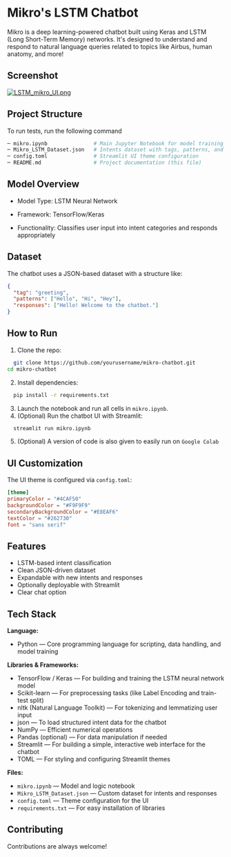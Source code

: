 
# Mikro's LSTM Chatbot

Mikro is a deep learning-powered chatbot built using Keras and LSTM (Long Short-Term Memory) networks. It's designed to understand and respond to natural language queries related to topics like Airbus, human anatomy, and more!



## Screenshot

[![LSTM_mikro_UI.png](https://i.postimg.cc/dVR4B1Xd/Screenshot-2025-04-22-181835.png)](https://postimg.cc/7563PxqY)


## Project Structure

To run tests, run the following command

```bash
─ mikro.ipynb               # Main Jupyter Notebook for model training and chatbot logic
─ Mikro_LSTM_Dataset.json   # Intents dataset with tags, patterns, and responses
─ config.toml               # Streamlit UI theme configuration
─ README.md                 # Project documentation (this file)
```


## Model Overview

- Model Type: LSTM Neural Network

- Framework: TensorFlow/Keras

- Functionality: Classifies user input into intent categories and responds appropriately



## Dataset
The chatbot uses a JSON-based dataset with a structure like:

```json
{
  "tag": "greeting",
  "patterns": ["Hello", "Hi", "Hey"],
  "responses": ["Hello! Welcome to the chatbot."]
}
```


## How to Run

1. Clone the repo:

```bash
  git clone https://github.com/yourusername/mikro-chatbot.git
cd mikro-chatbot

```
2. Install dependencies:
```bash
  pip install -r requirements.txt

```
3. Launch the notebook and run all cells in `mikro.ipynb`.
4. (Optional) Run the chatbot UI with Streamlit:
```bash
  streamlit run mikro.ipynb

```
5. (Optional) A version of code is also given to easily run on `Google Colab`
## UI Customization

The UI theme is configured via `config.toml`:
```toml
[theme]
primaryColor = "#4CAF50"
backgroundColor = "#F9F9F9"
secondaryBackgroundColor = "#E8EAF6"
textColor = "#262730"
font = "sans serif"
```
## Features

- LSTM-based intent classification
- Clean JSON-driven dataset
- Expandable with new intents and responses
- Optionally deployable with Streamlit
- Clear chat option


## Tech Stack

**Language:** 
  - Python — Core programming language for scripting, data handling, and model training

**Libraries & Frameworks:** 
 - TensorFlow / Keras — For building and training the LSTM neural network model
 - Scikit-learn — For preprocessing tasks (like Label Encoding and train-test split)
 - nltk (Natural Language Toolkit) — For tokenizing and lemmatizing user input
 - json — To load structured intent data for the chatbot
  - NumPy — Efficient numerical operations
  - Pandas (optional) — For data manipulation if needed
  - Streamlit — For building a simple, interactive web interface for the chatbot
  - TOML — For styling and configuring Streamlit themes


**Files:**
- `mikro.ipynb` — Model and logic notebook 
- `Mikro_LSTM_Dataset.json` — Custom dataset for intents and responses
- `config.toml` — Theme configuration for the UI
- `requirements.txt` — For easy installation of libraries


## Contributing

Contributions are always welcome!


